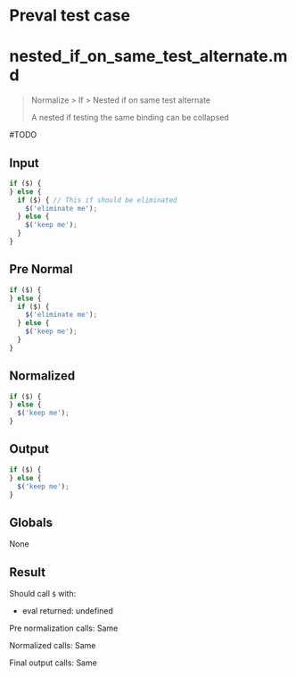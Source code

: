 # Preval test case

# nested_if_on_same_test_alternate.md

> Normalize > If > Nested if on same test alternate
>
> A nested if testing the same binding can be collapsed

#TODO

## Input

`````js filename=intro
if ($) {
} else {
  if ($) { // This if should be eliminated
    $('eliminate me');
  } else {
    $('keep me');
  }
}
`````

## Pre Normal

`````js filename=intro
if ($) {
} else {
  if ($) {
    $('eliminate me');
  } else {
    $('keep me');
  }
}
`````

## Normalized

`````js filename=intro
if ($) {
} else {
  $('keep me');
}
`````

## Output

`````js filename=intro
if ($) {
} else {
  $('keep me');
}
`````

## Globals

None

## Result

Should call `$` with:
 - eval returned: undefined

Pre normalization calls: Same

Normalized calls: Same

Final output calls: Same
